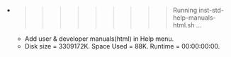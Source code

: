 * >>>>>>>>> Running inst-std-help-manuals-html.sh ...
  * Add user & developer manuals(html) in Help menu.
  * Disk size = 3309172K. Space Used = 88K. Runtime = 00:00:00:00.
